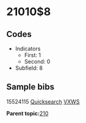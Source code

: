 # 21010$8

## Codes

-   Indicators
    -   First: 1
    -   Second: 0
-   Subfield: 8

## Sample bibs

15524115 [Quicksearch](https://search.library.yale.edu/catalog/15524115) [VXWS](http://prodorbis.library.yale.edu:7014/vxws/GetHoldingsService?bibId=15524115)

**Parent topic:**[210](../../tags/210/210.md)

